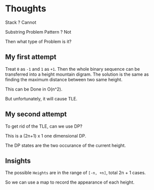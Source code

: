 # Thoughts

Stack ? Cannot 

Substring Problem Pattern ? Not

Then what type of Problem is it?

## My first attempt

Treat `0` as `-1` and `1` as `+1`. Then the whole binary sequence can be transferred into a height mountain digram. The solution is the same as finding the maximum distance between two same height.

This can be Done in O(n^2).

But unfortunately, it will cause TLE.

## My second attempt

To get rid of the TLE, can we use DP?

This is a (2n+1) x 1 one dimensional DP.

The DP states are the two occurance of the current height.

## Insights

The possible `Heights` are in the range of `[-n, +n]`, total 2n + 1 cases.

So we can use a map to record the appearance of each height.